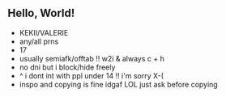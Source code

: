 ## Hello, World!

- KEKII/VALERIE
- any/all prns
- 17
- usually semiafk/offtab !! w2i & always c + h 
- no dni but i block/hide freely
- ^ i dont int with ppl under 14 !! i'm sorry X-(
- inspo and copying is fine idgaf LOL just ask before copying
